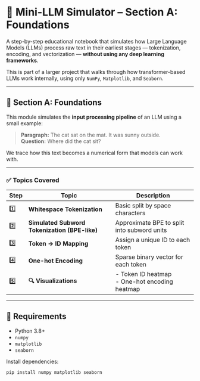 # 🧠 Mini-LLM Simulator – Section A: Foundations

A step-by-step educational notebook that simulates how Large Language Models (LLMs) process raw text in their earliest stages — tokenization, encoding, and vectorization — **without using any deep learning frameworks**.

This is part of a larger project that walks through how transformer-based LLMs work internally, using only `NumPy`, `Matplotlib`, and `Seaborn`.

---

## 📌 Section A: Foundations

This module simulates the **input processing pipeline** of an LLM using a small example:

> **Paragraph:** The cat sat on the mat. It was sunny outside.  
> **Question:** Where did the cat sit?

We trace how this text becomes a numerical form that models can work with.

---

### ✅ Topics Covered

| Step | Topic | Description |
|------|-------|-------------|
| 1️⃣ | **Whitespace Tokenization** | Basic split by space characters |
| 2️⃣ | **Simulated Subword Tokenization (BPE-like)** | Approximate BPE to split into subword units |
| 3️⃣ | **Token → ID Mapping** | Assign a unique ID to each token |
| 4️⃣ | **One-hot Encoding** | Sparse binary vector for each token |
| 5️⃣ | **🔍 Visualizations** | - Token ID heatmap<br>- One-hot encoding heatmap |

---

## 🔧 Requirements

- Python 3.8+
- `numpy`
- `matplotlib`
- `seaborn`

Install dependencies:

```bash
pip install numpy matplotlib seaborn

